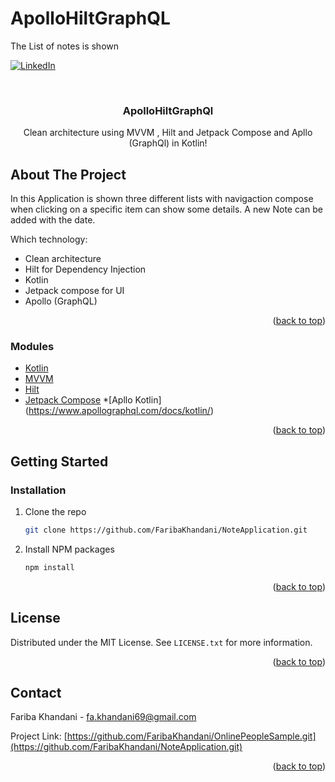 # ApolloHiltGraphQL

The List of notes is shown 

[![LinkedIn][linkedin-shield]][linkedin-url]



<!-- PROJECT LOGO -->
<br />
<div align="center">
  

  <h3 align="center">ApolloHiltGraphQl</h3>

  <p align="center">
   Clean architecture using MVVM , Hilt and Jetpack Compose  and Apllo (GraphQl) in Kotlin!
    <br />
   
   
   
  </p>
</div>







<!-- ABOUT THE PROJECT -->
## About The Project



In this Application is shown three different lists with navigaction compose when clicking on a specific item can show some details.
A new Note can be added with the date.


Which technology:
*  Clean architecture 
*  Hilt for Dependency Injection
*  Kotlin
*  Jetpack compose for UI
*  Apollo (GraphQL)


<p align="right">(<a href="#top">back to top</a>)</p>



### Modules


* [Kotlin](https://github.com/JetBrains/kotlin)
* [MVVM](https://developer.android.com/jetpack/guide)  
* [Hilt](https://developer.android.com/codelabs/android-hilt#6)
* [Jetpack Compose](https://developer.android.com/codelabs/basic-android-kotlin-compose-viewmodel-and-state#0)
*[Apllo Kotlin] (https://www.apollographql.com/docs/kotlin/)

<p align="right">(<a href="#top">back to top</a>)</p>



<!-- GETTING STARTED -->
## Getting Started


### Installation

1. Clone the repo
   ```sh
   git clone https://github.com/FaribaKhandani/NoteApplication.git
   ```
2. Install NPM packages
   ```sh
   npm install
   ```

<p align="right">(<a href="#top">back to top</a>)</p>



<!-- USAGE EXAMPLES -->











<!-- LICENSE -->
## License

Distributed under the MIT License. See `LICENSE.txt` for more information.

<p align="right">(<a href="#top">back to top</a>)</p>



<!-- CONTACT -->
## Contact

Fariba Khandani - fa.khandani69@gmail.com

Project Link: [https://github.com/FaribaKhandani/OnlinePeopleSample.git](https://github.com/FaribaKhandani/NoteApplication.git)

<p align="right">(<a href="#top">back to top</a>)</p>



<!-- ACKNOWLEDGMENTS -->



<!-- MARKDOWN LINKS & IMAGES -->
<!-- https://www.markdownguide.org/basic-syntax/#reference-style-links -->
[contributors-shield]: https://img.shields.io/github/contributors/othneildrew/Best-README-Template.svg?style=for-the-badge
[contributors-url]: https://github.com/othneildrew/Best-README-Template/graphs/contributors
[forks-shield]: https://img.shields.io/github/forks/othneildrew/Best-README-Template.svg?style=for-the-badge
[forks-url]: https://github.com/othneildrew/Best-README-Template/network/members
[stars-shield]: https://img.shields.io/github/stars/othneildrew/Best-README-Template.svg?style=for-the-badge
[stars-url]: https://github.com/othneildrew/Best-README-Template/stargazers
[issues-shield]: https://img.shields.io/github/issues/othneildrew/Best-README-Template.svg?style=for-the-badge
[issues-url]: https://github.com/othneildrew/Best-README-Template/issues
[license-shield]: https://img.shields.io/github/license/othneildrew/Best-README-Template.svg?style=for-the-badge
[license-url]: https://github.com/othneildrew/Best-README-Template/blob/master/LICENSE.txt
[linkedin-shield]: https://img.shields.io/badge/-LinkedIn-black.svg?style=for-the-badge&logo=linkedin&colorB=555
[linkedin-url]: https:www.linkedin.com/in/faribakhandani/
[product-screenshot]: images/screenshot.png
